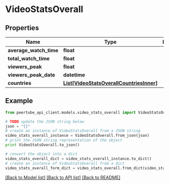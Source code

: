 # VideoStatsOverall


## Properties
Name | Type | Description | Notes
------------ | ------------- | ------------- | -------------
**average_watch_time** | **float** |  | [optional] 
**total_watch_time** | **float** |  | [optional] 
**viewers_peak** | **float** |  | [optional] 
**viewers_peak_date** | **datetime** |  | [optional] 
**countries** | [**List[VideoStatsOverallCountriesInner]**](VideoStatsOverallCountriesInner.md) |  | [optional] 

## Example

```python
from peertube_api_client.models.video_stats_overall import VideoStatsOverall

# TODO update the JSON string below
json = "{}"
# create an instance of VideoStatsOverall from a JSON string
video_stats_overall_instance = VideoStatsOverall.from_json(json)
# print the JSON string representation of the object
print VideoStatsOverall.to_json()

# convert the object into a dict
video_stats_overall_dict = video_stats_overall_instance.to_dict()
# create an instance of VideoStatsOverall from a dict
video_stats_overall_form_dict = video_stats_overall.from_dict(video_stats_overall_dict)
```
[[Back to Model list]](../README.md#documentation-for-models) [[Back to API list]](../README.md#documentation-for-api-endpoints) [[Back to README]](../README.md)


